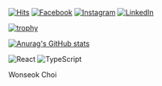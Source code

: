 [![Hits](https://hits.seeyoufarm.com/api/count/incr/badge.svg?url=https%3A%2F%2Fgithub.com%2Ftthugy%2Fhit-counter&count_bg=%2379C83D&title_bg=%23555555&icon=&icon_color=%23E7E7E7&title=hits&edge_flat=false)](https://hits.seeyoufarm.com)
[![Facebook](https://img.shields.io/badge/-Facebook-1877f2?style=round-square&logo=facebook&logoColor=white&link=https://www.facebook.com/profile.php?id=100003132678348)](https://www.facebook.com/profile.php?id=100003132678348)
[![Instagram](https://img.shields.io/badge/-Instagram-e4405f?style=round-square&logo=instagram&logoColor=white&link=https://www.instagram.com/offxos)](https://www.instagram.com/offxos/)
[![LinkedIn](https://img.shields.io/badge/-LinkedIn-0077b5?style=round-square&logo=linkedin&logoColor=white&link=https://www.linkedin.com/in/wonseok-choi-b6041922b)](https://www.linkedin.com/in/wonseok-choi-b6041922b)

[![trophy](https://github-profile-trophy.vercel.app/?username=tthugy&column=3)](https://github.com/ryo-ma/github-profile-trophy)

[![Anurag's GitHub stats](https://github-readme-stats.vercel.app/api?username=tthugy)](https://github.com/anuraghazra/github-readme-stats)

![React](https://img.shields.io/badge/-React-00599c?style=for-the-badge&logo=react&logoColor=fff)
![TypeScript](https://img.shields.io/badge/-TypeScript-007acc?style=for-the-badge&logo=TypeScript&logoColor=fff)


Wonseok Choi
